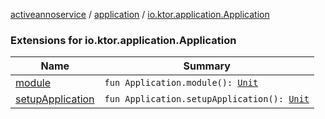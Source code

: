[activeannoservice](../../index.md) / [application](../index.md) / [io.ktor.application.Application](./index.md)

### Extensions for io.ktor.application.Application

| Name | Summary |
|---|---|
| [module](module.md) | `fun Application.module(): `[`Unit`](https://kotlinlang.org/api/latest/jvm/stdlib/kotlin/-unit/index.html) |
| [setupApplication](setup-application.md) | `fun Application.setupApplication(): `[`Unit`](https://kotlinlang.org/api/latest/jvm/stdlib/kotlin/-unit/index.html) |
